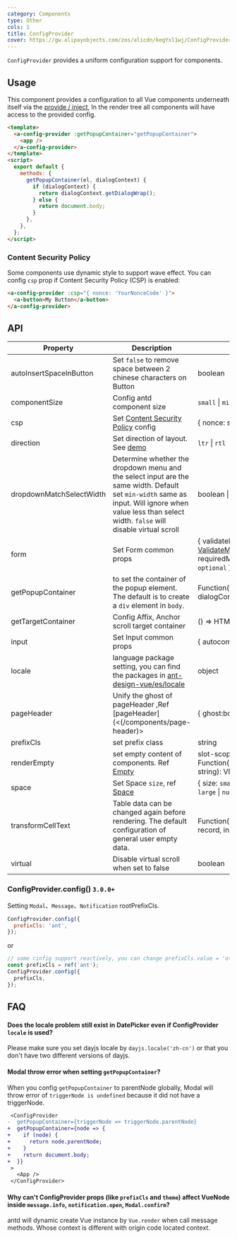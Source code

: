 ```yaml
---
category: Components
type: Other
cols: 1
title: ConfigProvider
cover: https://gw.alipayobjects.com/zos/alicdn/kegYxl1wj/ConfigProvider.svg
---
```


`ConfigProvider` provides a uniform configuration support for components.

## Usage

This component provides a configuration to all Vue components underneath itself via the [provide / inject](https://vuejs.org/v2/api/#provide-inject), In the render tree all components will have access to the provided config.

```html
<template>
  <a-config-provider :getPopupContainer="getPopupContainer">
    <app />
  </a-config-provider>
</template>
<script>
  export default {
    methods: {
      getPopupContainer(el, dialogContext) {
        if (dialogContext) {
          return dialogContext.getDialogWrap();
        } else {
          return document.body;
        }
      },
    },
  };
</script>
```

### Content Security Policy

Some components use dynamic style to support wave effect. You can config `csp` prop if Content Security Policy (CSP) is enabled:

```html
<a-config-provider :csp="{ nonce: 'YourNonceCode' }">
  <a-button>My Button</a-button>
</a-config-provider>
```

## API

| Property | Description | Type | Default | Version |
| --- | --- | --- | --- | --- |
| autoInsertSpaceInButton | Set `false` to remove space between 2 chinese characters on Button | boolean | true |  |
| componentSize | Config antd component size | `small` \| `middle` \| `large` | - | 3.0 |
| csp | Set [Content Security Policy](https://developer.mozilla.org/en-US/docs/Web/HTTP/CSP) config | { nonce: string } | - |  |
| direction | Set direction of layout. See [demo](#components-config-provider-demo-direction) | `ltr` \| `rtl` | `ltr` | 3.0 |
| dropdownMatchSelectWidth | Determine whether the dropdown menu and the select input are the same width. Default set `min-width` same as input. Will ignore when value less than select width. `false` will disable virtual scroll | boolean \| number | - | 3.0 |
| form | Set Form common props | { validateMessages?: [ValidateMessages](/components/form/#validateMessages), requiredMark?: boolean \| `optional` } | - | 3.0 |
| getPopupContainer | to set the container of the popup element. The default is to create a `div` element in `body`. | Function(triggerNode, dialogContext) | `() => document.body` |  |
| getTargetContainer | Config Affix, Anchor scroll target container | () => HTMLElement | () => window | 3.0 |
| input | Set Input common props | { autocomplete?: string } | - | 3.0 |
| locale | language package setting, you can find the packages in [ant-design-vue/es/locale](http://unpkg.com/ant-design-vue/es/locale/) | object | - | 1.5.0 |
| pageHeader | Unify the ghost of pageHeader ,Ref [pageHeader]\(&lt;(/components/page-header)> | { ghost:boolean } | 'true' | 1.5.0 |
| prefixCls | set prefix class | string | ant |  |
| renderEmpty | set empty content of components. Ref [Empty](/components/empty/) | slot-scope \| Function(componentName: string): VNode | - |  |
| space | Set Space `size`, ref [Space](/components/space) | { size: `small` \| `middle` \| `large` \| `number` } | - | 3.0 |
| transformCellText | Table data can be changed again before rendering. The default configuration of general user empty data. | Function({ text, column, record, index }) => any | - | 1.5.4 |
| virtual | Disable virtual scroll when set to false | boolean | true | 3.0 |

### ConfigProvider.config() `3.0.0+`

Setting `Modal`、`Message`、`Notification` rootPrefixCls.

```jsx
ConfigProvider.config({
  prefixCls: 'ant',
});
```

or

```jsx
// some cinfig support reactively, you can change prefixCls.value = 'other'
const prefixCls = ref('ant');
ConfigProvider.config({
  prefixCls,
});
```

## FAQ

#### Does the locale problem still exist in DatePicker even if ConfigProvider `locale` is used?

Please make sure you set dayjs locale by `dayjs.locale('zh-cn')` or that you don't have two different versions of dayjs.

#### Modal throw error when setting `getPopupContainer`?

When you config `getPopupContainer` to parentNode globally, Modal will throw error of `triggerNode is undefined` because it did not have a triggerNode.

```diff
 <ConfigProvider
-  getPopupContainer={triggerNode => triggerNode.parentNode}
+  getPopupContainer={node => {
+    if (node) {
+      return node.parentNode;
+    }
+    return document.body;
+  }}
 >
   <App />
 </ConfigProvider>
```

#### Why can't ConfigProvider props (like `prefixCls` and `theme`) affect VueNode inside `message.info`, `notification.open`, `Modal.confirm`?

antd will dynamic create Vue instance by `Vue.render` when call message methods. Whose context is different with origin code located context.
